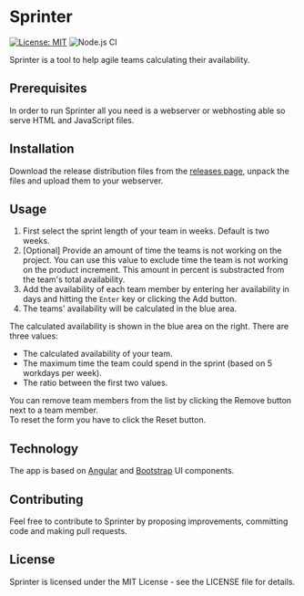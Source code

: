 # Sprinter

[![License: MIT](https://img.shields.io/badge/License-MIT-yellow.svg)](https://opensource.org/licenses/MIT)
![Node.js CI](https://github.com/mwalter/Sprinter/workflows/Node.js%20CI/badge.svg?branch=develop)

Sprinter is a tool to help agile teams calculating their availability.

## Prerequisites

In order to run Sprinter all you need is a webserver or webhosting able so serve HTML and JavaScript files.

## Installation

Download the release distribution files from the [releases page](https://github.com/mwalter/Sprinter/releases), unpack the files and
upload them to your webserver. 

## Usage

1. First select the sprint length of your team in weeks. Default is two weeks.<br/>
2. [Optional] Provide an amount of time the teams is not working on the project. You can use this value to exclude time the team
is not working on the product increment. This amount in percent is substracted from the team's total availability.  
3. Add the availability of each team member by entering her availability in days and hitting the `Enter` key or clicking the Add button.
4. The teams' availability will be calculated in the blue area.

The calculated availability is shown in the blue area on the right. There are three values:
* The calculated availability of your team.
* The maximum time the team could spend in the sprint (based on 5 workdays per week).
* The ratio between the first two values.

You can remove team members from the list by clicking the Remove button next to a team member.<br/>
To reset the form you have to click the Reset button.

## Technology

The app is based on [Angular](http://angular.io) and [Bootstrap](https://getbootstrap.com/) UI components.

## Contributing

Feel free to contribute to Sprinter by proposing improvements, committing code and making pull requests.

## License

Sprinter is licensed under the MIT License - see the LICENSE file for details.
